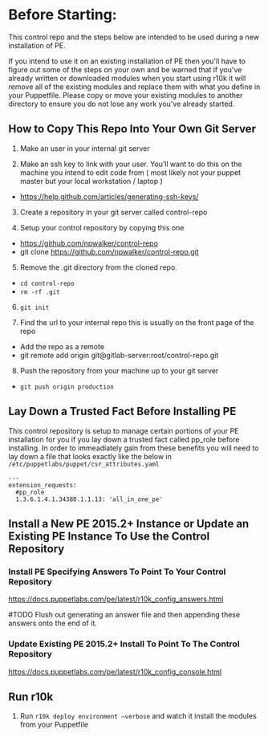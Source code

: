 # Before Starting: 

This control repo and the steps below are intended to be used during a new installation of PE.  

If you intend to use it on an existing installation of PE then you'll have to figure out some of the steps on your own and be warned that if you've already written or downloaded modules when you start using r10k it will remove all of the existing modules and replace them with what you define in your Puppetfile.  Please copy or move your existing modules to another directory to ensure you do not lose any work you've already started.  

## How to Copy This Repo Into Your Own Git Server

1.  Make an user in your internal git server

2.  Make an ssh key to link with your user.  You’ll want to do this on the machine you intend to edit code from ( most likely not your puppet master but your local workstation / laptop )
 - https://help.github.com/articles/generating-ssh-keys/

3. Create a repository in your git server called control-repo

4. Setup your control repository by copying this one
 - https://github.com/npwalker/control-repo
 - git clone https://github.com/npwalker/control-repo.git

5. Remove the .git directory from the cloned repo.
 - `cd control-repo`
 - `rm -rf .git`

6.  `git init` 

7.  Find the url to your internal repo this is usually on the front page of the repo
 - Add the repo as a remote
 - git remote add origin git@gitlab-server:root/control-repo.git

8.  Push the repository from your machine up to your git server
 - `git push origin production`

## Lay Down a Trusted Fact Before Installing PE

This control repository is setup to manage certain portions of your PE installation for you if you lay down a trusted fact called pp_role before installing.  In order to immeadiately gain from these benefits you will need to lay down a file that looks exactly like the below in `/etc/puppetlabs/puppet/csr_attributes.yaml`

```
---
extension_requests:
  #pp_role
  1.3.6.1.4.1.34380.1.1.13: 'all_in_one_pe'
```

## Install a New PE 2015.2+ Instance or Update an Existing PE Instance To Use the Control Repository

### Install PE Specifying Answers To Point To Your Control Repository 

https://docs.puppetlabs.com/pe/latest/r10k_config_answers.html

#TODO
Flush out generating an answer file and then appending these answers onto the end of it.  

### Update Existing PE 2015.2+ Install To Point To The Control Repository

https://docs.puppetlabs.com/pe/latest/r10k_config_console.html

## Run r10k

1.  Run `r10k deploy environment —verbose` and watch it install the modules from your Puppetfile


